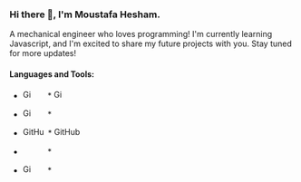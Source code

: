 ### Hi there 👋, I'm Moustafa Hesham.

A mechanical engineer who loves programming!
 I'm currently learning Javascript, and I'm excited to share my future projects with you. Stay tuned for more updates!
 
 #### **Languages and Tools:**

* <img src="https://www.freepnglogos.com/uploads/javascript-png/javascript-vector-logo-yellow-png-transparent-javascript-vector-12.png" alt="GitHub Logo" width="16" height="16">  &nbsp; &nbsp; &nbsp; * <img src="https://upload.wikimedia.org/wikipedia/commons/thumb/6/61/HTML5_logo_and_wordmark.svg/512px-HTML5_logo_and_wordmark.svg.png" alt="GitHub Logo" width="16" height="16">


* <img src="https://upload.wikimedia.org/wikipedia/commons/thumb/d/d5/CSS3_logo_and_wordmark.svg/1200px-CSS3_logo_and_wordmark.svg.png" alt="GitHub Logo" width="16" height="16"> &nbsp; &nbsp; &nbsp; * <img src="https://upload.wikimedia.org/wikipedia/commons/thumb/a/a7/React-icon.svg/2300px-React-icon.svg.png" width="20" height="16">

* <img src="https://user-images.githubusercontent.com/113013570/231018952-1e4dbb69-c32d-4c98-ba3d-aa71d6925550.png" alt="GitHub Logo" width="40" height="16"> * <img src="https://github.com/moustafa-hesham/moustafa-hesham/assets/113013570/f43830ca-6d96-435e-bdf1-72523294ae77" alt="GitHub Logo" width="80" height="16">

* <img src="https://upload.wikimedia.org/wikipedia/commons/thumb/1/18/ISO_C%2B%2B_Logo.svg/1822px-ISO_C%2B%2B_Logo.svg.png" width="16" height="16"> &nbsp; &nbsp; &nbsp; * <img src="https://cdn.worldvectorlogo.com/logos/php-1.svg" width="24" height="16">

* <img src="https://user-images.githubusercontent.com/113013570/231019066-ef8ce37f-481c-4f4c-89db-a0e50d9aed64.png" alt="GitHub Logo" width="16" height="16"> &nbsp; &nbsp; &nbsp;  * <img src="https://user-images.githubusercontent.com/113013570/231019150-ffa09bff-183a-4865-8f81-201730364483.svg" width="16" height="16">




